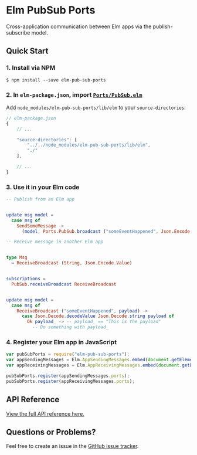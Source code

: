# Elm PubSub Ports

Cross-application communication between Elm apps via the publish-subscribe model.

## Quick Start

### 1. Install via NPM

```
$ npm install --save elm-pub-sub-ports
```

### 2. In `elm-package.json`, import [`Ports/PubSub.elm`](lib/elm/Ports/PubSub.elm)

Add `node_modules/elm-pub-sub-ports/lib/elm` to your `source-directories`:

```js
// elm-package.json
{
    // ...

    "source-directories": [
        "../../node_modules/elm-pub-sub-ports/lib/elm",
        "./"
    ],

    // ...
}
```

### 3. Use it in your Elm code

```elm
-- Publish from an Elm app


update msg model =
  case msg of
    SendSomeMessage ->
      (model, Ports.PubSub.broadcast ("someEventHappened", Json.Encode.string "This is the payload")
```

```elm
-- Receive message in another Elm app


type Msg
  = ReceiveBroadcast (String, Json.Encode.Value)


subscriptions =
  PubSub.receiveBroadcast ReceiveBroadcast


update msg model =
  case msg of
    ReceiveBroadcast ("someEventHappened", payload) ->
      case Json.Decode.decodeValue Json.Decode.string payload of
        Ok payload_ -> -- payload_ == "This is the payload"
          -- Do something with payload_
```

### 4. Register your Elm app in JavaScript

```javascript
var pubSubPorts = require("elm-pub-sub-ports");
var appSendingMessages = Elm.AppSendingMessages.embed(document.getElementById("app-sending-messages-container"));
var appReceivingMessages = Elm.AppReceivingMessages.embed(document.getElementById("app-receiving-messages-container"));

pubSubPorts.register(appSendingMessages.ports);
pubSubPorts.register(appReceivingMessages.ports);
```

## API Reference

[View the full API reference here.](./API.md)

## Questions or Problems?

Feel free to create an issue in the [GitHub issue tracker](https://github.com/knledg/elm-pub-sub-ports/issues).
